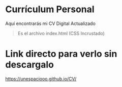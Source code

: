 # Currículum Personal
Aquí encontrarás mi CV Digital Actualizado
> Es el archivo index.html (CSS Incrustado)

# Link directo para verlo sin descargalo
https://unespaciooo.github.io/CV/
